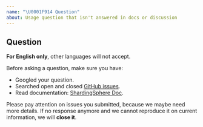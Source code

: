 ```yaml
---
name: "\U0001F914 Question"
about: Usage question that isn't answered in docs or discussion
---
```


## Question

**For English only**, other languages will not accept.

Before asking a question, make sure you have:

- Googled your question.
- Searched open and closed [GitHub issues](https://github.com/apache/shardingsphere/issues).
- Read documentation: [ShardingSphere Doc](https://shardingsphere.apache.org/document/current/en/overview).

Please pay attention on issues you submitted, because we maybe need more details. 
If no response anymore and we cannot reproduce it on current information, we will **close it**.
